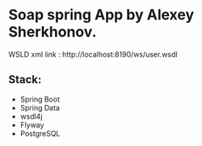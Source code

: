 # Soap spring App by Alexey Sherkhonov.

WSLD xml link : http://localhost:8190/ws/user.wsdl

## Stack:
- Spring Boot
- Spring Data
- wsdl4j
- Flyway
- PostgreSQL
